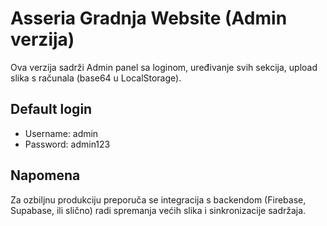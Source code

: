 # Asseria Gradnja Website (Admin verzija)

Ova verzija sadrži Admin panel sa loginom, uređivanje svih sekcija, upload slika s računala (base64 u LocalStorage).

## Default login
- Username: admin
- Password: admin123

## Napomena
Za ozbiljnu produkciju preporuča se integracija s backendom (Firebase, Supabase, ili slično) radi spremanja većih slika i sinkronizacije sadržaja.
